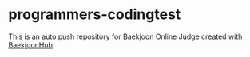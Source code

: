 # programmers-codingtest
This is an auto push repository for Baekjoon Online Judge created with [BaekjoonHub](https://github.com/BaekjoonHub/BaekjoonHub).
